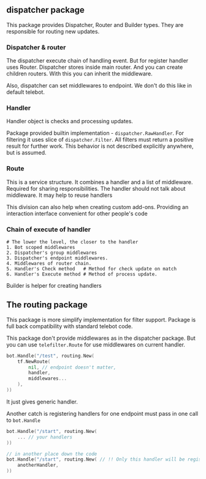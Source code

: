 ## dispatcher package

This package provides Dispatcher, Router and Builder types.
They are responsible for routing new updates.

### Dispatcher & router

The dispatcher execute chain of handling event.
But for register handler uses Router.
Dispatcher stores inside main router. And you can create children routers.
With this you can inherit the middleware.

Also, dispatcher can set middlewares to endpoint.
We don't do this like in default telebot.

### Handler

Handler object is checks and processing updates.

Package provided builtin implementation - `dispatcher.RawHandler`.
For filtering it uses slice of `dispatcher.Filter`.
All filters must return a positive result for further work.
This behavior is not described explicitly anywhere, but is assumed.

### Route

This is a service structure.
It combines a handler and a list of middleware.
Required for sharing responsibilities.
The handler should not talk about middleware.
It may help to reuse handlers

This division can also help when creating custom add-ons.
Providing an interaction interface convenient for other people's code

### Chain of execute of handler

```
# The lower the level, the closer to the handler
1. Bot scoped middlewares
2. Dispatcher's group middlewares 
3. Dispatcher's endpoint middlewares.
4. Middlewares of router chain.
5. Handler's Check method   # Method for check update on match
6. Handler's Execute method # Method of process update.
```

Builder is helper for creating handlers

## The routing package

This package is more simplify implementation for filter support.
Package is full back compatibility with standard telebot code.

This package don't provide middlewares as in the dispatcher package.
But you can use `telefilter.Route` for use middlewares on current handler.
```go
bot.Handle("/test", routing.New(
    tf.NewRoute(
		nil, // endpoint doesn't matter,
		handler,
		middlewares...
    ),
))
```

It just gives generic handler.

Another catch is registering handlers for one endpoint
must pass in one call to `bot.Handle`

```go
bot.Handle("/start", routing.New(
    ... // your handlers
))

// in another place down the code
bot.Handle("/start", routing.New( // !! Only this handler will be registered
    anotherHandler,
))

```